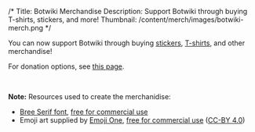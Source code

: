 /*
Title: Botwiki Merchandise
Description: Support Botwiki through buying T-shirts, stickers, and more!
Thumbnail: /content/merch/images/botwiki-merch.png
*/

You can now support Botwiki through buying [stickers](https://www.stickermule.com/user/1070736888/stickers), [T-shirts](https://www.amazon.com/s/ref=w_bl_sl_s_ap_web_7141123011?ie=UTF8&node=7141123011&field-brandtextbin=Botwiki+Merch), and other merchandise!

For donation options, see [this page](/about/support#donation-options).

<div class="centered-text">
<!-- 
  <a href="https://www.stickermule.com/marketplace/12100-botwiki">
    <img src="/content/merch/images/botwiki.png" class="centered">
  </a>
  <a href="https://www.stickermule.com/marketplace/12100-botwiki">Botwiki Sticker <code>$3.09</code></a>


  <a href="https://www.stickermule.com/marketplace/12101-i-robot-face-bots">
    <img src="/content/merch/images/i-robot-face-bots.png" class="centered">
  </a>
  <a href="https://www.stickermule.com/marketplace/12101-i-robot-face-bots">"I 🤖 bots" Sticker <code>$3.01</code></a>

 -->
  <a href="https://www.amazon.com/Mens-Botwiki-Support-T-Shirt-Asphalt/dp/B01MF4M6JL/ref=sr_1_1?s=apparel&ie=UTF8&qid=1476115417&sr=1-1&nodeID=7141123011">
    <img src="/content/merch/images/t-shirts/botwiki-asphalt.jpg" class="centered">
  </a>
  <a href="https://www.amazon.com/Mens-Botwiki-Support-T-Shirt-Asphalt/dp/B01MF4M6JL/ref=sr_1_1?s=apparel&ie=UTF8&qid=1476115417&sr=1-1&nodeID=7141123011">Botwiki Support T-Shirt (Darker colors) <code>$13.00</code></a>

  <a href="https://www.amazon.com/Mens-Botwiki-Support-T-Shirt-Lemon/dp/B01MEBZC24/ref=sr_1_3?s=apparel&ie=UTF8&qid=1476115417&sr=1-3&nodeID=7141123011">
    <img src="/content/merch/images/t-shirts/botwiki-yellow.jpg" class="centered">
  </a>
  <a href="https://www.amazon.com/Mens-Botwiki-Support-T-Shirt-Lemon/dp/B01MEBZC24/ref=sr_1_3?s=apparel&ie=UTF8&qid=1476115417&sr=1-3&nodeID=7141123011">Botwiki Support T-Shirt (Lighter colors) <code>$13.00</code></a>

  <a href="https://www.amazon.com/Mens-Botwiki-Support-T-Shirt-Grass/dp/B01MEC8ZDF/ref=sr_1_2?s=apparel&ie=UTF8&qid=1476115417&sr=1-2&nodeID=7141123011">
    <img src="/content/merch/images/t-shirts/bots-green.jpg" class="centered">
  </a>
  <a href="https://www.amazon.com/Mens-Botwiki-Support-T-Shirt-Grass/dp/B01MEC8ZDF/ref=sr_1_2?s=apparel&ie=UTF8&qid=1476115417&sr=1-2&nodeID=7141123011">#bots T-Shirt (Darker colors) <code>$13.00</code></a>

  <a href="http://www.zazzle.com/botwiki_button_dark-145771497461844535?rf=238041368524409010">
    <img src="https://rlv.zcache.com/botwiki_button_dark-raa2459b975304c47817eb0fb814768fc_x7j3i_8byvr_325.jpg?bg=0xffffff" class="centered">
  </a>
  <a href="http://www.zazzle.com/botwiki_button_dark-145771497461844535?rf=238041368524409010">Botwiki Button (Dark) <code>$3.50</code></a>

  <!-- Coming soon?
  <a href="PRODUCTURL">
    <img src="IMGURL" class="centered">
  </a>
  <a href="PRODUCTURL">PRODUCTTITLE</a>
  -->
</div>
<br/>

**Note:** Resources used to create the merchanidise:

- [Bree Serif font](https://www.google.com/fonts/specimen/Bree+Serif), [free for commercial use](https://developers.google.com/fonts/)
- Emoji art supplied by [Emoji One](http://emojione.com/), [free for commercial use](http://emojione.com/licensing/) ([CC-BY 4.0](https://creativecommons.org/licenses/by/4.0/legalcode))
